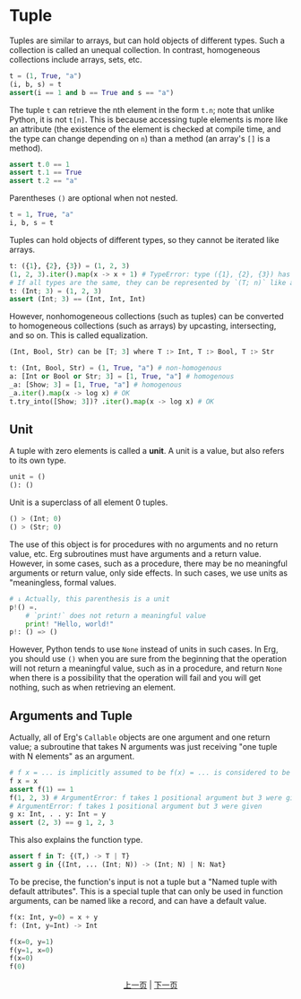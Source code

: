 # Tuple

Tuples are similar to arrays, but can hold objects of different types.
Such a collection is called an unequal collection. In contrast, homogeneous collections include arrays, sets, etc.

```python
t = (1, True, "a")
(i, b, s) = t
assert(i == 1 and b == True and s == "a")
```

The tuple `t` can retrieve the nth element in the form `t.n`; note that unlike Python, it is not `t[n]`.
This is because accessing tuple elements is more like an attribute (the existence of the element is checked at compile time, and the type can change depending on `n`) than a method (an array's `[]` is a method).

```python
assert t.0 == 1
assert t.1 == True
assert t.2 == "a"
```

Parentheses `()` are optional when not nested.

```python
t = 1, True, "a"
i, b, s = t
```

Tuples can hold objects of different types, so they cannot be iterated like arrays.

```python
t: ({1}, {2}, {3}) = (1, 2, 3)
(1, 2, 3).iter().map(x -> x + 1) # TypeError: type ({1}, {2}, {3}) has no method `.iter()`
# If all types are the same, they can be represented by `(T; n)` like arrays, but this still does not allow iteration
t: (Int; 3) = (1, 2, 3)
assert (Int; 3) == (Int, Int, Int)
```

However, nonhomogeneous collections (such as tuples) can be converted to homogeneous collections (such as arrays) by upcasting, intersecting, and so on.
This is called equalization.

```python
(Int, Bool, Str) can be [T; 3] where T :> Int, T :> Bool, T :> Str
```

```python
t: (Int, Bool, Str) = (1, True, "a") # non-homogenous
a: [Int or Bool or Str; 3] = [1, True, "a"] # homogenous
_a: [Show; 3] = [1, True, "a"] # homogenous
_a.iter().map(x -> log x) # OK
t.try_into([Show; 3])? .iter().map(x -> log x) # OK
```

## Unit

A tuple with zero elements is called a __unit__. A unit is a value, but also refers to its own type.

```python
unit = ()
(): ()
```

Unit is a superclass of all element 0 tuples.

```python
() > (Int; 0)
() > (Str; 0)
```

The use of this object is for procedures with no arguments and no return value, etc. Erg subroutines must have arguments and a return value. However, in some cases, such as a procedure, there may be no meaningful arguments or return value, only side effects. In such cases, we use units as "meaningless, formal values.

```python
# ↓ Actually, this parenthesis is a unit
p!() =.
    # `print!` does not return a meaningful value
    print! "Hello, world!"
p!: () => ()
```

However, Python tends to use `None` instead of units in such cases.
In Erg, you should use `()` when you are sure from the beginning that the operation will not return a meaningful value, such as in a procedure, and return `None` when there is a possibility that the operation will fail and you will get nothing, such as when retrieving an element.

## Arguments and Tuple

Actually, all of Erg's `Callable` objects are one argument and one return value; a subroutine that takes N arguments was just receiving "one tuple with N elements" as an argument.

```python
# f x = ... is implicitly assumed to be f(x) = ... is considered to be
f x = x
assert f(1) == 1
f(1, 2, 3) # ArgumentError: f takes 1 positional argument but 3 were given
# ArgumentError: f takes 1 positional argument but 3 were given
g x: Int, . . y: Int = y
assert (2, 3) == g 1, 2, 3
```

This also explains the function type.

```python
assert f in T: {(T,) -> T | T}
assert g in {(Int, ... (Int; N)) -> (Int; N) | N: Nat}
```

To be precise, the function's input is not a tuple but a "Named tuple with default attributes". This is a special tuple that can only be used in function arguments, can be named like a record, and can have a default value.

```python
f(x: Int, y=0) = x + y
f: (Int, y=Int) -> Int

f(x=0, y=1)
f(y=1, x=0)
f(x=0)
f(0)
```

<p align='center'>
    <a href='./10_array.md'>上一页</a> | <a href='./12_dict.md'>下一页</a>
</p>
